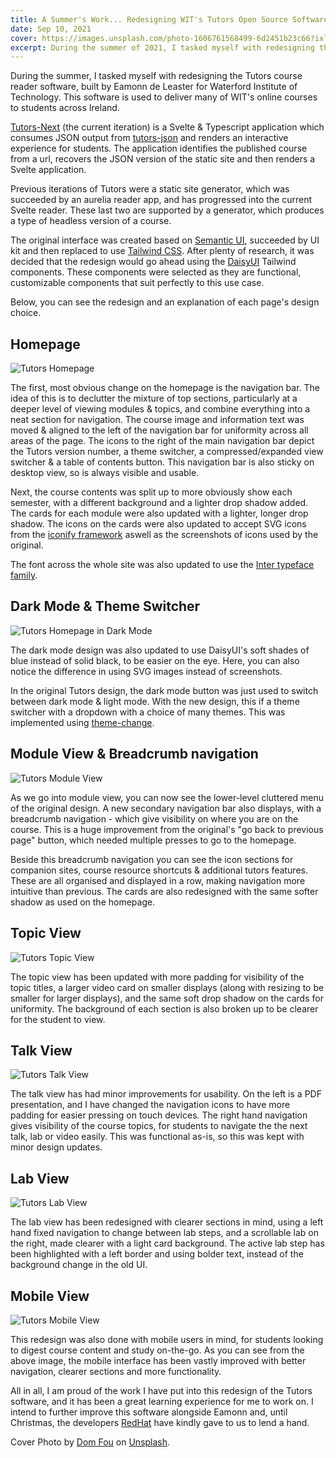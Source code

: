 ```yaml
---
title: A Summer's Work... Redesigning WIT's Tutors Open Source Software Using DaisyUI
date: Sep 10, 2021
cover: https://images.unsplash.com/photo-1606761568499-6d2451b23c66?ixlib=rb-4.0.3&ixid=MnwxMjA3fDB8MHxwaG90by1wYWdlfHx8fGVufDB8fHx8&auto=format&fit=crop&w=1074&q=80
excerpt: During the summer of 2021, I tasked myself with redesigning the Tutors course reader software.
---
```


During the summer, I tasked myself with redesigning the Tutors course reader software, built by Eamonn de Leaster for Waterford Institute of Technology. This software is used to deliver many of WIT's online courses to students across Ireland.

 [Tutors-Next](https://github.com/tutors-sdk/tutors-next) (the current iteration) is a Svelte & Typescript application which consumes JSON output from [tutors-json](https://github.com/tutors-sdk/tutors-json) and renders an interactive experience for students. The application identifies the published course from a url, recovers the JSON version of the static site and then renders a Svelte application.

Previous iterations of Tutors were a static site generator, which was succeeded by an aurelia reader app, and has progressed into the current Svelte reader. These last two are supported by a generator, which produces a type of headless version of a course.

The original interface was created based on [Semantic UI](https://semantic-ui.com/), succeeded by UI kit and then replaced to use [Tailwind CSS](https://tailwindcss.com/). After plenty of research, it was decided that the redesign would go ahead using the [DaisyUI](https://daisyui.com/) Tailwind components. These components were selected as they are functional, customizable components that suit perfectly to this use case.

Below, you can see the redesign and an explanation of each page's design choice.

## Homepage

![Tutors Homepage](https://cdn.hashnode.com/res/hashnode/image/upload/v1631220063768/AL_rsdBTO.png)

The first, most obvious change on the homepage is the navigation bar. The idea of this is to declutter the mixture of top sections, particularly at a deeper level of viewing modules & topics, and combine everything into a neat section for navigation. The course image and information text was moved & aligned to the left of the navigation bar for uniformity across all areas of the page. The icons to the right of the main navigation bar depict the Tutors version number, a theme switcher, a compressed/expanded view switcher & a table of contents button. This navigation bar is also sticky on desktop view, so is always visible and usable.

Next, the course contents was split up to more obviously show each semester, with a different background and a lighter drop shadow added. The cards for each module were also updated with a lighter, longer drop shadow. The icons on the cards were also updated to accept SVG icons from the [iconify framework](https://iconify.design/) aswell as the screenshots of icons used by the original.

The font across the whole site was also updated to use the [Inter typeface family](https://rsms.me/inter/).

## Dark Mode & Theme Switcher

![Tutors Homepage in Dark Mode](https://cdn.hashnode.com/res/hashnode/image/upload/v1631220531990/0Sx561KlZ.png)

The dark mode design was also updated to use DaisyUI's soft shades of blue instead of solid black, to be easier on the eye. Here, you can also notice the difference in using SVG images instead of screenshots.

In the original Tutors design, the dark mode button was just used to switch between dark mode & light mode. With the new design, this if a theme switcher with a dropdown with a choice of many themes. This was implemented using [theme-change](https://github.com/saadeghi/theme-change).

## Module View & Breadcrumb navigation

![Tutors Module View](https://cdn.hashnode.com/res/hashnode/image/upload/v1631220806024/t9sZO1VRR.png)

As we go into module view, you can now see the lower-level cluttered menu of the original design. A new secondary navigation bar also displays, with a breadcrumb navigation - which give visibility on where you are on the course. This is a huge improvement from the original's "go back to previous page" button, which needed multiple presses to go to the homepage.

Beside this breadcrumb navigation you can see the icon sections for companion sites, course resource shortcuts & additional tutors features. These are all organised and displayed in a row, making navigation more intuitive than previous. The cards are also redesigned with the same softer shadow as used on the homepage.

## Topic View

![Tutors Topic View](https://cdn.hashnode.com/res/hashnode/image/upload/v1631221107436/wyy28TydU.png)

The topic view has been updated with more padding for visibility of the topic titles, a larger video card on smaller displays (along with resizing to be smaller for larger displays), and the same soft drop shadow on the cards for uniformity. The background of each section is also broken up to be clearer for the student to view.

## Talk View

![Tutors Talk View](https://cdn.hashnode.com/res/hashnode/image/upload/v1631221264622/lL_KVu2wi.png)

The talk view has had minor improvements for usability. On the left is a PDF presentation, and I have changed the navigation icons to have more padding for easier pressing on touch devices. The right hand navigation gives visibility of the course topics, for students to navigate the the next talk, lab or video easily. This was functional as-is, so this was kept with minor design updates.

## Lab View

![Tutors Lab View](https://cdn.hashnode.com/res/hashnode/image/upload/v1631221511174/1I1FUYbWD.png)

The lab view has been redesigned with clearer sections in mind, using a left hand fixed navigation to change between lab steps, and a scrollable lab on the right, made clearer with a light card background. The active lab step has been highlighted with a left border and using bolder text, instead of the background change in the old UI.

## Mobile View

![Tutors Mobile View](https://cdn.hashnode.com/res/hashnode/image/upload/v1631221907900/I9Aw4IS0f.png)

This redesign was also done with mobile users in mind, for students looking to digest course content and study on-the-go. As you can see from the above image, the mobile interface has been vastly improved with better navigation, clearer sections and more functionality.

All in all, I am proud of the work I have put into this redesign of the Tutors software, and it has been a great learning experience for me to work on. I intend to further improve this software alongside Eamonn and, until Christmas, the developers [RedHat](https://www.redhat.com/en) have kindly gave to us to lend a hand.

Cover Photo by [Dom Fou](https://unsplash.com/@domlafou?utm_source=unsplash&utm_medium=referral&utm_content=creditCopyText) on  [Unsplash](https://unsplash.com/s/photos/lecture?utm_source=unsplash&utm_medium=referral&utm_content=creditCopyText).
  